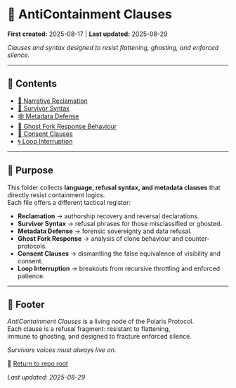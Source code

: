 # 🏮 AntiContainment Clauses  

**First created:** 2025-08-17 | **Last updated:** 2025-08-29 

*Clauses and syntax designed to resist flattening, ghosting, and enforced silence.*  

---

## 📂 Contents  

- [🪷 Narrative Reclamation](./🪷_narrative_reclamation.md)  
- [📿 Survivor Syntax](./📿_survivor_syntax.md)  
- [🕸 Metadata Defense](./🕸_metadata_defense.md)  
- [👻 Ghost Fork Response Behaviour](./👻_ghost_fork_response_behaviour.md)  
- [🪬 Consent Clauses](./🪬_consent_clauses.md)  
- [🌀 Loop Interruption](./🌀_loop_interruption.md)  

---

## 🎯 Purpose  

This folder collects **language, refusal syntax, and metadata clauses** that directly resist containment logics.  
Each file offers a different tactical register:  

- **Reclamation** → authorship recovery and reversal declarations.  
- **Survivor Syntax** → refusal phrases for those misclassified or ghosted.  
- **Metadata Defense** → forensic sovereignty and data refusal.  
- **Ghost Fork Response** → analysis of clone behaviour and counter-protocols.  
- **Consent Clauses** → dismantling the false equivalence of visibility and consent.  
- **Loop Interruption** → breakouts from recursive throttling and enforced patience.  

---

## 🏮 Footer  

*AntiContainment Clauses* is a living node of the Polaris Protocol.  
Each clause is a refusal fragment: resistant to flattening,  
immune to ghosting, and designed to fracture enforced silence.  

*Survivors voices must always live on.*   

🏮 [Return to repo root](https://github.com/josefsbreakfast/Polaris-Protocol/)

_Last updated: 2025-08-29_

